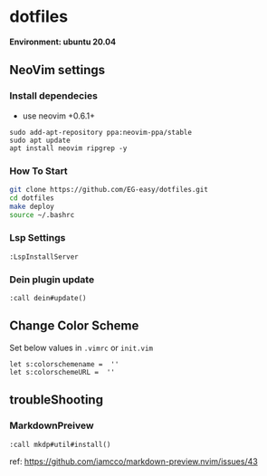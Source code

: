 # dotfiles
**Environment: ubuntu 20.04**

## NeoVim settings
### Install dependecies
- use neovim +0.6.1+

```
sudo add-apt-repository ppa:neovim-ppa/stable
sudo apt update
apt install neovim ripgrep -y
```

### How To Start

```sh
git clone https://github.com/EG-easy/dotfiles.git
cd dotfiles
make deploy
source ~/.bashrc
```

### Lsp Settings
```
:LspInstallServer
```

### Dein plugin update
```vim
:call dein#update()
```

## Change Color Scheme
Set below values in `.vimrc` or `init.vim`

```vim
let s:colorschemename =  ''
let s:colorschemeURL =  ''
```

## troubleShooting

### MarkdownPreivew
```vim
:call mkdp#util#install()
```
ref: https://github.com/iamcco/markdown-preview.nvim/issues/43

